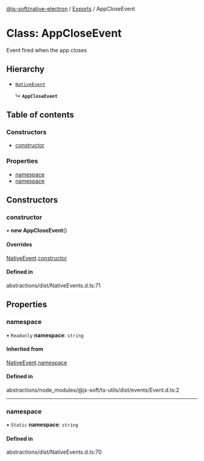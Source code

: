 [@js-soft/native-electron](../README.md) / [Exports](../modules.md) / AppCloseEvent

# Class: AppCloseEvent

Event fired when the app closes

## Hierarchy

- [`NativeEvent`](NativeEvent.md)

  ↳ **`AppCloseEvent`**

## Table of contents

### Constructors

- [constructor](AppCloseEvent.md#constructor)

### Properties

- [namespace](AppCloseEvent.md#namespace)
- [namespace](AppCloseEvent.md#namespace)

## Constructors

### constructor

• **new AppCloseEvent**()

#### Overrides

[NativeEvent](NativeEvent.md).[constructor](NativeEvent.md#constructor)

#### Defined in

abstractions/dist/NativeEvents.d.ts:71

## Properties

### namespace

• `Readonly` **namespace**: `string`

#### Inherited from

[NativeEvent](NativeEvent.md).[namespace](NativeEvent.md#namespace)

#### Defined in

abstractions/node_modules/@js-soft/ts-utils/dist/events/Event.d.ts:2

___

### namespace

▪ `Static` **namespace**: `string`

#### Defined in

abstractions/dist/NativeEvents.d.ts:70

